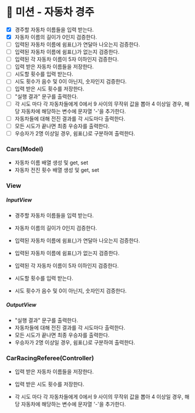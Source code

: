 # 🚖 미션 - 자동차 경주

- [x] 경주할 자동차 이름들을 입력 받는다.
- [x] 자동차 이름의 길이가 0인지 검증한다.
- [ ] 입력된 자동차 이름에 쉼표(,)가 연달아 나오는지 검증한다.
- [ ] 입력된 자동차 이름에 쉼표(,)가 없는지 검증한다.
- [ ] 입력된 각 자동차 이름이 5자 이하인지 검증한다.
- [ ] 입력 받은 자동차 이름들을 저장한다.
- [ ] 시도할 횟수를 입력 받는다.
- [ ] 시도 횟수가 음수 및 0이 아닌지, 숫자인지 검증한다.
- [ ] 입력 받은 시도 횟수를 저장한다.
- [ ] "실행 결과" 문구를 출력한다.
- [ ] 각 시도 마다 각 자동차들에게 0에서 9 사이의 무작위 값을 뽑아 4 이상일 경우, 해당 자동차에 해당하는 변수에 문자열 '-'을 추가한다.
- [ ] 자동차들에 대해 전진 결과를 각 시도마다 출력한다.
- [ ] 모든 시도가 끝나면 최종 우승자를 출력한다.
- [ ] 우승자가 2명 이상일 경우, 쉼표(,)로 구분하여 출력한다.

### Cars(Model)

- 자동차 이름 배열 생성 및 get, set
- 자동차 전진 횟수 배열 생성 및 get, set

### View

##### InputView

- 경주할 자동차 이름들을 입력 받는다.
- 자동차 이름의 길이가 0인지 검증한다.
- 입력된 자동차 이름에 쉼표(,)가 연달아 나오는지 검증한다.
- 입력된 자동차 이름에 쉼표(,)가 없는지 검증한다.
- 입력된 각 자동차 이름이 5자 이하인지 검증한다.

- 시도할 횟수를 입력 받는다.
- 시도 횟수가 음수 및 0이 아닌지, 숫자인지 검증한다.

##### OutputView

- "실행 결과" 문구를 출력한다.
- 자동차들에 대해 전진 결과를 각 시도마다 출력한다.
- 모든 시도가 끝나면 최종 우승자를 출력한다.
- 우승자가 2명 이상일 경우, 쉼표(,)로 구분하여 출력한다.

### CarRacingReferee(Controller)

- 입력 받은 자동차 이름들을 저장한다.
- 입력 받은 시도 횟수를 저장한다.

- 각 시도 마다 각 자동차들에게 0에서 9 사이의 무작위 값을 뽑아 4 이상일 경우, 해당 자동차에 해당하는 변수에 문자열 '-'을 추가한다.
